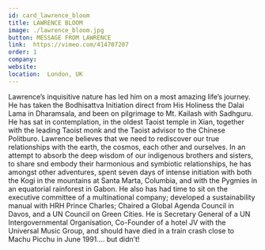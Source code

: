 ```yaml
---
id: card_lawrence_bloom
title: LAWRENCE BLOOM
image: ./lawrence_bloom.jpg
button: MESSAGE FROM LAWRENCE
link:  https://vimeo.com/414707207
order: 1
company:
website:
location:  London, UK
---
```


Lawrence’s inquisitive nature has led him on a most amazing life’s journey. He has taken the Bodhisattva Initiation direct from His Holiness the Dalai Lama in Dharamsala, and been on pilgrimage to Mt. Kailash with Sadhguru. He has sat in contemplation, in the oldest Taoist temple in Xian, together with the leading Taoist monk and the Taoist advisor to the Chinese Politburo. Lawrence believes that we need to rediscover our true relationships with the earth, the cosmos, each other and ourselves. In an attempt to absorb the deep wisdom of our indigenous brothers and sisters, to share snd embody their harmonious and symbiotic relationships, he has amongst other adventures, spent seven days of intense initiation with both the Kogi in the mountains at Santa Marta, Columbia, and with the Pygmies in an equatorial rainforest in Gabon. He also has had time to sit on the executive committee of a multinational company; developed a sustainability manual with HRH Prince Charles; Chaired a Global Agenda Council in Davos, and a UN Council on Green Cities. He is Secretary General of a UN Intergovernmental Organisation, Co-Founder of a hotel JV with the Universal Music Group, and should have died in a train crash close to Machu Picchu in June 1991.... but didn’t!
